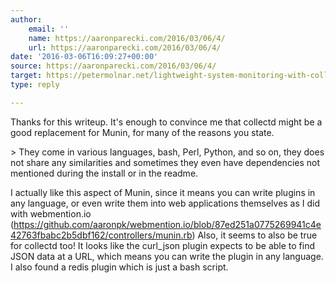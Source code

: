 ```yaml
---
author:
    email: ''
    name: https://aaronparecki.com/2016/03/06/4/
    url: https://aaronparecki.com/2016/03/06/4/
date: '2016-03-06T16:09:27+00:00'
source: https://aaronparecki.com/2016/03/06/4/
target: https://petermolnar.net/lightweight-system-monitoring-with-collectd-and-jarmon/
type: reply

---
```


Thanks for this writeup. It's enough to convince me that collectd might be a good replacement for Munin, for many of the reasons you state.

&gt; They come in various languages, bash, Perl, Python, and so on, they does not share any similarities and sometimes they even have dependencies not mentioned during the install or in the readme.

I actually like this aspect of Munin, since it means you can write plugins in any language, or even write them into web applications themselves as I did with webmention.io (<a href="https://github.com/aaronpk/webmention.io/blob/87ed251a0775269941c4e42763fbabc2b5dbf162/controllers/munin.rb" rel="nofollow">https://github.com/aaronpk/webmention.io/blob/87ed251a0775269941c4e42763fbabc2b5dbf162/controllers/munin.rb</a>) Also, it seems to also be true for collectd too! It looks like the curl_json plugin expects to be able to find JSON data at a URL, which means you can write the plugin in any language. I also found a redis plugin which is just a bash script.